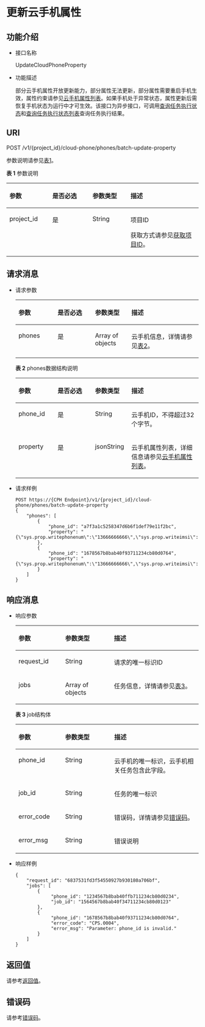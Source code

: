 # 更新云手机属性<a name="ZH-CN_TOPIC_0236113139"></a>

## 功能介绍<a name="section3583898"></a>

-   接口名称

    UpdateCloudPhoneProperty

-   功能描述

    部分云手机属性开放更新能力，部分属性无法更新，部分属性需要重启手机生效，属性约束请参见[云手机属性列表](云手机属性列表.md)。如果手机处于异常状态，属性更新后需恢复手机状态为运行中才可生效。该接口为异步接口，可调用[查询任务执行状态](查询任务执行状态.md)和[查询任务执行状态列表](查询任务执行状态列表.md)查询任务执行结果。


## URI<a name="section32255087"></a>

POST /v1/\{project\_id\}/cloud-phone/phones/batch-update-property

参数说明请参见[表1](#table53566944)。

**表 1**  参数说明

<a name="table53566944"></a>
<table><thead align="left"><tr id="row58049797"><th class="cellrowborder" valign="top" width="22.33%" id="mcps1.2.5.1.1"><p id="p4413130"><a name="p4413130"></a><a name="p4413130"></a>参数</p>
</th>
<th class="cellrowborder" valign="top" width="20.86%" id="mcps1.2.5.1.2"><p id="p21919235"><a name="p21919235"></a><a name="p21919235"></a>是否必选</p>
</th>
<th class="cellrowborder" valign="top" width="19.82%" id="mcps1.2.5.1.3"><p id="p30627609"><a name="p30627609"></a><a name="p30627609"></a>参数类型</p>
</th>
<th class="cellrowborder" valign="top" width="36.99%" id="mcps1.2.5.1.4"><p id="p64917235"><a name="p64917235"></a><a name="p64917235"></a>描述</p>
</th>
</tr>
</thead>
<tbody><tr id="row49129749"><td class="cellrowborder" valign="top" width="22.33%" headers="mcps1.2.5.1.1 "><p id="p20086700"><a name="p20086700"></a><a name="p20086700"></a>project_id</p>
</td>
<td class="cellrowborder" valign="top" width="20.86%" headers="mcps1.2.5.1.2 "><p id="p16410024"><a name="p16410024"></a><a name="p16410024"></a>是</p>
</td>
<td class="cellrowborder" valign="top" width="19.82%" headers="mcps1.2.5.1.3 "><p id="p7633781"><a name="p7633781"></a><a name="p7633781"></a>String</p>
</td>
<td class="cellrowborder" valign="top" width="36.99%" headers="mcps1.2.5.1.4 "><p id="p18834193641812"><a name="p18834193641812"></a><a name="p18834193641812"></a>项目ID</p>
<p id="p1311827174114"><a name="p1311827174114"></a><a name="p1311827174114"></a>获取方式请参见<a href="获取项目ID.md">获取项目ID</a>。</p>
</td>
</tr>
</tbody>
</table>

## 请求消息<a name="section21860332"></a>

-   请求参数

    <a name="table1421918521612"></a>
    <table><thead align="left"><tr id="row1435810531612"><th class="cellrowborder" valign="top" width="21.322132213221323%" id="mcps1.1.5.1.1"><p id="p435815141617"><a name="p435815141617"></a><a name="p435815141617"></a>参数</p>
    </th>
    <th class="cellrowborder" valign="top" width="20.47204720472047%" id="mcps1.1.5.1.2"><p id="p335813515165"><a name="p335813515165"></a><a name="p335813515165"></a>是否必选</p>
    </th>
    <th class="cellrowborder" valign="top" width="19.831983198319833%" id="mcps1.1.5.1.3"><p id="p93584581616"><a name="p93584581616"></a><a name="p93584581616"></a>参数类型</p>
    </th>
    <th class="cellrowborder" valign="top" width="38.373837383738376%" id="mcps1.1.5.1.4"><p id="p1735543817529"><a name="p1735543817529"></a><a name="p1735543817529"></a>描述</p>
    </th>
    </tr>
    </thead>
    <tbody><tr id="row193591657167"><td class="cellrowborder" valign="top" width="21.322132213221323%" headers="mcps1.1.5.1.1 "><p id="p123597591615"><a name="p123597591615"></a><a name="p123597591615"></a>phones</p>
    </td>
    <td class="cellrowborder" valign="top" width="20.47204720472047%" headers="mcps1.1.5.1.2 "><p id="p193591652169"><a name="p193591652169"></a><a name="p193591652169"></a>是</p>
    </td>
    <td class="cellrowborder" valign="top" width="19.831983198319833%" headers="mcps1.1.5.1.3 "><p id="p03591354161"><a name="p03591354161"></a><a name="p03591354161"></a>Array of objects</p>
    </td>
    <td class="cellrowborder" valign="top" width="38.373837383738376%" headers="mcps1.1.5.1.4 "><p id="p11356153845219"><a name="p11356153845219"></a><a name="p11356153845219"></a>云手机信息，详情请参见<a href="#table191782174413">表2</a>。</p>
    </td>
    </tr>
    </tbody>
    </table>

    **表 2**  phones数据结构说明

    <a name="table191782174413"></a>
    <table><thead align="left"><tr id="row9917128444"><th class="cellrowborder" valign="top" width="21.322132213221323%" id="mcps1.2.5.1.1"><p id="p1291711213444"><a name="p1291711213444"></a><a name="p1291711213444"></a>参数</p>
    </th>
    <th class="cellrowborder" valign="top" width="20.47204720472047%" id="mcps1.2.5.1.2"><p id="p1291819210445"><a name="p1291819210445"></a><a name="p1291819210445"></a>是否必选</p>
    </th>
    <th class="cellrowborder" valign="top" width="19.831983198319833%" id="mcps1.2.5.1.3"><p id="p19918192124417"><a name="p19918192124417"></a><a name="p19918192124417"></a>参数类型</p>
    </th>
    <th class="cellrowborder" valign="top" width="38.373837383738376%" id="mcps1.2.5.1.4"><p id="p29182204419"><a name="p29182204419"></a><a name="p29182204419"></a>描述</p>
    </th>
    </tr>
    </thead>
    <tbody><tr id="row1091814212448"><td class="cellrowborder" valign="top" width="21.322132213221323%" headers="mcps1.2.5.1.1 "><p id="p39183214447"><a name="p39183214447"></a><a name="p39183214447"></a>phone_id</p>
    </td>
    <td class="cellrowborder" valign="top" width="20.47204720472047%" headers="mcps1.2.5.1.2 "><p id="p139182254417"><a name="p139182254417"></a><a name="p139182254417"></a>是</p>
    </td>
    <td class="cellrowborder" valign="top" width="19.831983198319833%" headers="mcps1.2.5.1.3 "><p id="p1918142164418"><a name="p1918142164418"></a><a name="p1918142164418"></a>String</p>
    </td>
    <td class="cellrowborder" valign="top" width="38.373837383738376%" headers="mcps1.2.5.1.4 "><p id="p10918192124413"><a name="p10918192124413"></a><a name="p10918192124413"></a>云手机ID，不得超过32个字节。</p>
    </td>
    </tr>
    <tr id="row9958814442"><td class="cellrowborder" valign="top" width="21.322132213221323%" headers="mcps1.2.5.1.1 "><p id="p89698134415"><a name="p89698134415"></a><a name="p89698134415"></a>property</p>
    </td>
    <td class="cellrowborder" valign="top" width="20.47204720472047%" headers="mcps1.2.5.1.2 "><p id="p139668124418"><a name="p139668124418"></a><a name="p139668124418"></a>是</p>
    </td>
    <td class="cellrowborder" valign="top" width="19.831983198319833%" headers="mcps1.2.5.1.3 "><p id="p179615844419"><a name="p179615844419"></a><a name="p179615844419"></a>jsonString</p>
    </td>
    <td class="cellrowborder" valign="top" width="38.373837383738376%" headers="mcps1.2.5.1.4 "><p id="p7969812449"><a name="p7969812449"></a><a name="p7969812449"></a>云手机属性列表，详细信息请参见<a href="云手机属性列表.md">云手机属性列表</a>。</p>
    </td>
    </tr>
    </tbody>
    </table>

-   请求样例

    ```
    POST https://{CPH Endpoint}/v1/{project_id}/cloud-phone/phones/batch-update-property
    {
        "phones": [
            {
                "phone_id": "a7f3a1c5258347d6b6f1def79e11f2bc", 
                "property": "{\"sys.prop.writephonenum\":\"13666666666\",\"sys.prop.writeimsi\":\"460021624617113,\"sys.prop.writewifissid\":\"test_wifi\"}" 
            },
            {
                "phone_id": "1678567b8bab40f93711234cb80d0764", 
                "property": "{\"sys.prop.writephonenum\":\"13666666666\",\"sys.prop.writeimsi\":\"460021624617113\",\"sys.prop.writewifissid\":\"test_wifi\"}" 
            }
        ]
    }
    ```


## 响应消息<a name="section62525267"></a>

-   响应参数

    <a name="table52359541619"></a>
    <table><thead align="left"><tr id="row1635955171615"><th class="cellrowborder" valign="top" width="25.509999999999998%" id="mcps1.1.4.1.1"><p id="p1535975121614"><a name="p1535975121614"></a><a name="p1535975121614"></a>参数</p>
    </th>
    <th class="cellrowborder" valign="top" width="26.61%" id="mcps1.1.4.1.2"><p id="p8359205161620"><a name="p8359205161620"></a><a name="p8359205161620"></a>参数类型</p>
    </th>
    <th class="cellrowborder" valign="top" width="47.88%" id="mcps1.1.4.1.3"><p id="p14359205111615"><a name="p14359205111615"></a><a name="p14359205111615"></a>描述</p>
    </th>
    </tr>
    </thead>
    <tbody><tr id="row10359450164"><td class="cellrowborder" valign="top" width="25.509999999999998%" headers="mcps1.1.4.1.1 "><p id="p14359251167"><a name="p14359251167"></a><a name="p14359251167"></a>request_id</p>
    </td>
    <td class="cellrowborder" valign="top" width="26.61%" headers="mcps1.1.4.1.2 "><p id="p0359155191610"><a name="p0359155191610"></a><a name="p0359155191610"></a>String</p>
    </td>
    <td class="cellrowborder" valign="top" width="47.88%" headers="mcps1.1.4.1.3 "><p id="p43593512168"><a name="p43593512168"></a><a name="p43593512168"></a>请求的唯一标识ID</p>
    </td>
    </tr>
    <tr id="row73593513164"><td class="cellrowborder" valign="top" width="25.509999999999998%" headers="mcps1.1.4.1.1 "><p id="p5359650165"><a name="p5359650165"></a><a name="p5359650165"></a>jobs</p>
    </td>
    <td class="cellrowborder" valign="top" width="26.61%" headers="mcps1.1.4.1.2 "><p id="p1535920521620"><a name="p1535920521620"></a><a name="p1535920521620"></a>Array of objects</p>
    </td>
    <td class="cellrowborder" valign="top" width="47.88%" headers="mcps1.1.4.1.3 "><p id="p335935111617"><a name="p335935111617"></a><a name="p335935111617"></a>任务信息，详情请参见<a href="#table1131122810124">表3</a>。</p>
    </td>
    </tr>
    </tbody>
    </table>

    **表 3**  job结构体

    <a name="table1131122810124"></a>
    <table><thead align="left"><tr id="zh-cn_topic_0149256134_row103731228111213"><th class="cellrowborder" valign="top" width="25.47254725472547%" id="mcps1.2.4.1.1"><p id="zh-cn_topic_0149256134_p17373328111217"><a name="zh-cn_topic_0149256134_p17373328111217"></a><a name="zh-cn_topic_0149256134_p17373328111217"></a>参数</p>
    </th>
    <th class="cellrowborder" valign="top" width="26.772677267726774%" id="mcps1.2.4.1.2"><p id="zh-cn_topic_0149256134_p0373122821217"><a name="zh-cn_topic_0149256134_p0373122821217"></a><a name="zh-cn_topic_0149256134_p0373122821217"></a>参数类型</p>
    </th>
    <th class="cellrowborder" valign="top" width="47.75477547754775%" id="mcps1.2.4.1.3"><p id="zh-cn_topic_0149256134_p1373172815123"><a name="zh-cn_topic_0149256134_p1373172815123"></a><a name="zh-cn_topic_0149256134_p1373172815123"></a>描述</p>
    </th>
    </tr>
    </thead>
    <tbody><tr id="zh-cn_topic_0149256134_row237413281129"><td class="cellrowborder" valign="top" width="25.47254725472547%" headers="mcps1.2.4.1.1 "><p id="zh-cn_topic_0149256134_p15374132821219"><a name="zh-cn_topic_0149256134_p15374132821219"></a><a name="zh-cn_topic_0149256134_p15374132821219"></a>phone_id</p>
    </td>
    <td class="cellrowborder" valign="top" width="26.772677267726774%" headers="mcps1.2.4.1.2 "><p id="zh-cn_topic_0149256134_p037414288128"><a name="zh-cn_topic_0149256134_p037414288128"></a><a name="zh-cn_topic_0149256134_p037414288128"></a>String</p>
    </td>
    <td class="cellrowborder" valign="top" width="47.75477547754775%" headers="mcps1.2.4.1.3 "><p id="zh-cn_topic_0149256134_p23741128101211"><a name="zh-cn_topic_0149256134_p23741128101211"></a><a name="zh-cn_topic_0149256134_p23741128101211"></a>云手机的唯一标识，云手机相关任务包含此字段。</p>
    </td>
    </tr>
    <tr id="zh-cn_topic_0149256134_row12374192819123"><td class="cellrowborder" valign="top" width="25.47254725472547%" headers="mcps1.2.4.1.1 "><p id="zh-cn_topic_0149256134_p437415281123"><a name="zh-cn_topic_0149256134_p437415281123"></a><a name="zh-cn_topic_0149256134_p437415281123"></a>job_id</p>
    </td>
    <td class="cellrowborder" valign="top" width="26.772677267726774%" headers="mcps1.2.4.1.2 "><p id="zh-cn_topic_0149256134_p11374182810129"><a name="zh-cn_topic_0149256134_p11374182810129"></a><a name="zh-cn_topic_0149256134_p11374182810129"></a>String</p>
    </td>
    <td class="cellrowborder" valign="top" width="47.75477547754775%" headers="mcps1.2.4.1.3 "><p id="zh-cn_topic_0149256134_p1937442831217"><a name="zh-cn_topic_0149256134_p1937442831217"></a><a name="zh-cn_topic_0149256134_p1937442831217"></a>任务的唯一标识</p>
    </td>
    </tr>
    <tr id="zh-cn_topic_0149256134_row181185818484"><td class="cellrowborder" valign="top" width="25.47254725472547%" headers="mcps1.2.4.1.1 "><p id="zh-cn_topic_0149256134_p712135864813"><a name="zh-cn_topic_0149256134_p712135864813"></a><a name="zh-cn_topic_0149256134_p712135864813"></a>error_code</p>
    </td>
    <td class="cellrowborder" valign="top" width="26.772677267726774%" headers="mcps1.2.4.1.2 "><p id="zh-cn_topic_0149256134_p1212105874816"><a name="zh-cn_topic_0149256134_p1212105874816"></a><a name="zh-cn_topic_0149256134_p1212105874816"></a>String</p>
    </td>
    <td class="cellrowborder" valign="top" width="47.75477547754775%" headers="mcps1.2.4.1.3 "><p id="zh-cn_topic_0149256134_p61235814816"><a name="zh-cn_topic_0149256134_p61235814816"></a><a name="zh-cn_topic_0149256134_p61235814816"></a>错误码，详情请参见<a href="错误码.md">错误码</a>。</p>
    </td>
    </tr>
    <tr id="zh-cn_topic_0149256134_row1812611064917"><td class="cellrowborder" valign="top" width="25.47254725472547%" headers="mcps1.2.4.1.1 "><p id="zh-cn_topic_0149256134_p71263016494"><a name="zh-cn_topic_0149256134_p71263016494"></a><a name="zh-cn_topic_0149256134_p71263016494"></a>error_msg</p>
    </td>
    <td class="cellrowborder" valign="top" width="26.772677267726774%" headers="mcps1.2.4.1.2 "><p id="zh-cn_topic_0149256134_p91269014915"><a name="zh-cn_topic_0149256134_p91269014915"></a><a name="zh-cn_topic_0149256134_p91269014915"></a>String</p>
    </td>
    <td class="cellrowborder" valign="top" width="47.75477547754775%" headers="mcps1.2.4.1.3 "><p id="zh-cn_topic_0149256134_p61265054918"><a name="zh-cn_topic_0149256134_p61265054918"></a><a name="zh-cn_topic_0149256134_p61265054918"></a>错误说明</p>
    </td>
    </tr>
    </tbody>
    </table>

-   响应样例

    ```
    {   
        "request_id": "6837531fd3f54550927b930180a706bf",
        "jobs": [
            {
                 "phone_id": "1234567b8bab40ffb711234cb80d0234",
                 "job_id": "1564567b8bab40f34711234cb80d0123"
            },
            {
                 "phone_id": "1678567b8bab40f93711234cb80d0764",
                 "error_code": "CPS.0004",
                 "error_msg": "Parameter: phone_id is invalid."
            }
        ]
    }
    ```


## 返回值<a name="section1199921593315"></a>

请参考[返回值](返回值.md)。

## 错误码<a name="section15703152717507"></a>

请参考[错误码](错误码.md)。

